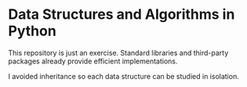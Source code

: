 # Data Structures and Algorithms in Python

This repository is just an exercise. Standard libraries and third-party packages already provide efficient implementations.

I avoided inheritance so each data structure can be studied in isolation.
